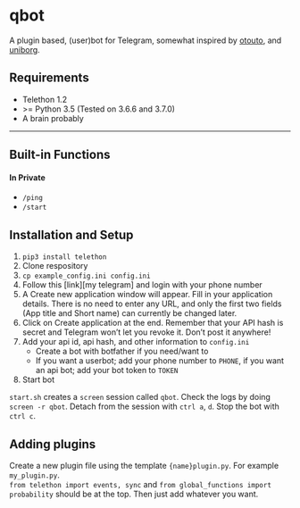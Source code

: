 # qbot

A plugin based, (user)bot for Telegram, somewhat inspired by [otouto](https://github.com/topkecleon/otouto/), and [uniborg].

[otouto]: https://github.com/topkecleon/otouto/
[uniborg]: https://github.com/uniborg/uniborg

## Requirements
- Telethon 1.2
- \>= Python 3.5 (Tested on 3.6.6 and 3.7.0)
- A brain probably

---

## Built-in Functions

#### In Private
-  `/ping`
-  `/start`


## Installation and Setup

1.  `pip3 install telethon`
1.  Clone respository
1.  `cp example_config.ini config.ini`
1.  Follow this [link][my telegram] and login with your phone number
1.  A Create new application window will appear.  Fill in your application details.  There is no need to enter any URL, and only the first two fields (App title and Short name) can currently be changed later.
1.  Click on Create application at the end.  Remember that your API hash is secret and Telegram won’t let you revoke it.  Don’t post it anywhere!
1.  Add your api id, api hash, and other information to `config.ini`
    -  Create a bot with botfather if you need/want to
    -  If you want a userbot; add your phone number to `PHONE`, if you want an api bot; add your bot token to `TOKEN`
1.  Start bot  


`start.sh` creates a `screen` session called `qbot`.  Check the logs by doing `screen -r qbot`.  Detach from the session with `ctrl a`, `d`.  Stop the bot with `ctrl c`.


## Adding plugins

Create a new plugin file using the template `{name}plugin.py`.  For example `my_plugin.py`.  
`from telethon import events, sync` and `from global_functions import probability` should be at the top.  Then just add whatever you want.
